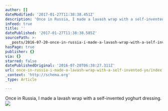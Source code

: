 ```yaml
---
author: []
dateModified: '2017-01-27T11:38:38.451Z'
description: 'Once in Russia, I made a lavash wrap with a self-invented yoghurt dressing.'
inFeed: true
title: ''
datePublished: '2017-01-27T11:38:38.585Z'
sourcePath: >-
  _posts/2016-07-20-once-in-russia-i-made-a-lavash-wrap-with-a-self-invented-yo.md
hasPage: true
publisher: {}
via: {}
starred: false
datePublishedOriginal: '2016-07-20T06:38:27.311Z'
url: once-in-russia-i-made-a-lavash-wrap-with-a-self-invented-yo/index.html
_context: 'http://schema.org'
_type: Article

---
```

Once in Russia, I made a lavash wrap with a self-invented yoghurt dressing.
![](https://the-grid-user-content.s3-us-west-2.amazonaws.com/0fa3fdba-c07d-428f-a877-1af0e670ca4a.jpg)